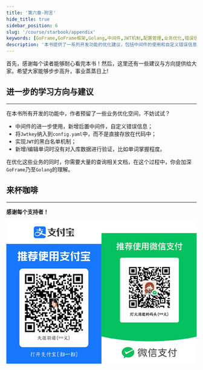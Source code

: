 ```yaml
---
title: '第六章-附言'
hide_title: true
sidebar_position: 6
slug: '/course/starbook/appendix'
keywords: [GoFrame,GoFrame框架,Golang,中间件,JWT机制,配置管理,业务优化,错误信息自定义,数据验证,黑白名单]
description: '本书提供了一系列开发功能的优化建议，包括中间件的使用和自定义错误信息，将Jwtkey纳入配置文件，实施JWT黑白名单机制以及在入库数据时进行验证。通过这些方向，读者可以在加深对GoFrame和Golang的理解的同时，提升编程技能，并在业务优化中获得更多经验。'
---
```


首先，感谢每个读者能够耐心看完本书！然后，这里还有一些建议与方向提供给大家。希望大家能够步步高升，事业蒸蒸日上!
## 进一步的学习方向与建议
---
在本书所有开发的功能中，作者预留了一些业务优化空间，不妨试试？
- 中间件的进一步使用，新增后置中间件，自定义错误信息；
- 将`Jwtkey`纳入到`config.yaml`中，而不是直接存放在代码中；
- 实现`JWT`的黑白名单机制；
- 新增/编辑单词时没有对入库数据进行验证，比如单词掌握程度。

在优化这些业务的同时，你需要大量的查询相关文档，在这个过程中，你会加深`GoFrame`乃至`Golang`的理解。

## 来杯咖啡
---
**感谢每个支持者！**

![功能清单](../assets/coffee.jpg)









